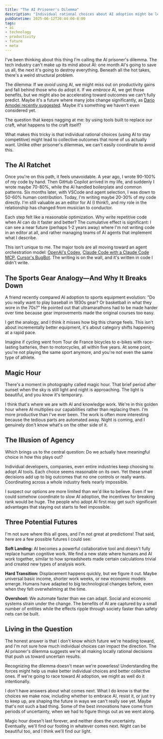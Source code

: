 ```yaml
---
title: "The AI Prisoner's Dilemma"
description: "Individual rational choices about AI adoption might be leading us toward outcomes none of us actually want. Here's why we might be trapped in a collective dilemma."
pubDatetime: 2025-06-12T20:44:00-8:00
tags:
- ai
- technology
- productivity
- future
- meta
---
```


I've been thinking about this thing I'm calling the AI prisoner's dilemma. The
tech industry can't make up its mind about AI: one month AI's going to save us
all, the next it's going to destroy everything. Beneath all the hot takes,
there's a weird structural problem.

The dilemma: If we _avoid_ using AI, we might miss out on productivity gains and fall behind 
those who do adopt it. If we _embrace_ AI, we get those benefits, but we might 
also be accelerating toward outcomes we can't fully predict. Maybe it's a future 
where many jobs change significantly, as [Dario Amodei recently suggested](https://www.axios.com/2025/05/28/ai-jobs-white-collar-unemployment-anthropic).
Maybe it's something we haven't even considered yet.

The question that keeps nagging at me: by using tools built to replace our
craft, what happens to the craft itself?

What makes this tricky is that individual rational choices (using AI to stay 
competitive) might lead to collective outcomes that none of us actually want. 
Unlike other prisoner's dilemmas, we can't easily coordinate to avoid this. 

## The AI Ratchet

Once you're on this path, it feels unavoidable. A year ago, I wrote 90-100%
of my code by hand. Then GitHub Copilot arrived in my life, and suddenly I wrote
maybe 70-80%, while the AI handled boilerplate and common patterns. Six months later,
with VSCode and agent selection, I was down to 50-60% human contribution. Today,
I'm writing maybe 20-30% of my code directly. I'm still valuable as an editor
for AI (I think!), and my role in the relationship has changed from musician to
conductor.

Each step felt like a reasonable optimization. Why write repetitive code when AI
can do it faster and better? The cumulative effect is significant: I can see a
near future (perhaps 1-2 years away) where I'm not writing code in an editor at
all, and rather managing teams of AI agents that implement what I describe.

This isn't unique to me. The major tools are all moving toward an
agent orchestration model: [OpenAI's
Codex](https://openai.com/index/introducing-codex/), [Claude Code with a Claude
Code MCP](https://docs.anthropic.com/en/docs/claude-code/mcp), [Cursor's
BugBot](https://docs.cursor.com/bugbot). The writing is on the wall, and it's
written in code I didn't write.

## The Sports Gear Analogy—And Why It Breaks Down

A friend recently compared AI adoption to sports equipment evolution: "Do you
really want to play baseball in 1930s gear? Or basketball in what they wore in
the 70s?" He pointed out that ultramarathons had to be made harder over time
because gear improvements made the original courses too easy.

I get the analogy, and I think it misses how big this change feels. This isn't
about incrementally better equipment, it's about category shifts happening at
a rapid pace.

Imagine if cycling went from Tour de France bicycles to e-bikes with
race-lasting batteries, then to motorcycles, all within five years. At some
point, you're not playing the same sport anymore, and you're not even the same
type of athlete.

## Magic Hour

There's a moment in photography called magic hour. That brief period after
sunset when the sky is still light and night is approaching. The light is
beautiful, and you know it's temporary.

I think that's where we are with AI and knowledge work. We're in this golden
hour where AI multiplies our capabilities rather than replacing them. I'm more
productive than I've ever been. The work is often more interesting because the
tedious parts are automated away. Night is coming, and I genuinely don't know
what's on the other side of it.

## The Illusion of Agency

Which brings us to the central question: Do we actually have meaningful choice
in how this plays out?

Individual developers, companies, even entire industries keep choosing to adopt
AI tools. Each choice seems reasonable on its own. Yet these small decisions
add up to big outcomes that no one controls or really wants. Coordinating
across a whole industry feels nearly impossible. 

I suspect our options are more limited than we'd like to believe. Even if we 
could somehow coordinate to slow AI adoption, the incentives for breaking rank 
would be huge. The people who adopt AI first may get such significant advantages that 
staying out starts to feel impossible.

## Three Potential Futures

I'm not sure where this all goes, and I'm not great at predictions! That said,
here are a few possible futures I could see:

**Soft Landing:** AI becomes a powerful collaborative tool and doesn't fully
replace human cognitive work. We find a new state where humans and AI
work together, similar to how spreadsheets made certain calculations trivial
and created new types of analysis work.

**Hard Transition:** Displacement happens quickly, but we figure it out. Maybe
universal basic income, shorter work weeks, or new economic models emerge. 
Humans have adapted to big technological changes before, even when they felt 
overwhelming at the time.

**Overshoot:** We automate faster than we can adapt. Social and economic systems
strain under the change. The benefits of AI are captured by a small number of
entities while the effects ripple through society faster than safety nets can
be built.

## Living in the Question

The honest answer is that I don't know which future we're heading toward, and
I'm not sure how much individual choices can impact the direction. The AI
prisoner's dilemma suggests we're all making locally rational decisions that
push us toward uncertain results.

Recognizing the dilemma doesn't mean we're powerless! Understanding the forces
might help us make better individual choices and better collective ones. If
we're going to race toward AI adoption, we might as well do it intentionally.

I don't have answers about what comes next. What I do know is that the choices
we make now, including whether to embrace AI, resist it, or just try to keep up, are shaping
the future in ways we can't really see yet. Maybe that's not such a bad thing.
Some of the best innovations have come from periods of uncertainty, when we had
to figure things out as we went along.

Magic hour doesn't last forever, and neither does the uncertainty. Eventually,
we'll find our footing in whatever comes next. 
Night can be beautiful too, and I think we'll find our light.